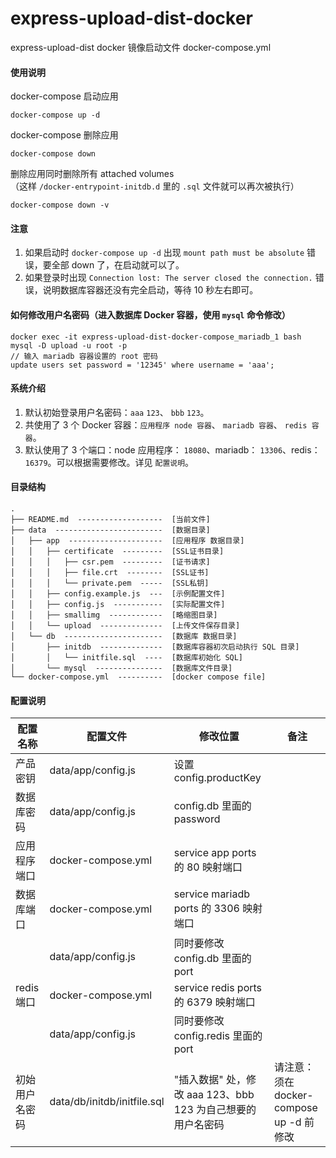 # express-upload-dist-docker

express-upload-dist docker 镜像启动文件 docker-compose.yml 


#### 使用说明
docker-compose 启动应用
```
docker-compose up -d
```

docker-compose 删除应用
```
docker-compose down
```

删除应用同时删除所有 attached volumes  
（这样 `/docker-entrypoint-initdb.d` 里的 `.sql` 文件就可以再次被执行）
``` 
docker-compose down -v
```
#### 注意
1. 如果启动时 `docker-compose up -d` 出现 `mount path must be absolute` 错误，要全部 down 了，在启动就可以了。  
2. 如果登录时出现 `Connection lost: The server closed the connection.` 错误，说明数据库容器还没有完全启动，等待 10 秒左右即可。

#### 如何修改用户名密码（进入数据库 Docker 容器，使用 `mysql` 命令修改）
```
docker exec -it express-upload-dist-docker-compose_mariadb_1 bash
mysql -D upload -u root -p
// 输入 mariadb 容器设置的 root 密码
update users set password = '12345' where username = 'aaa';
```

#### 系统介绍
1. 默认初始登录用户名密码：`aaa` `123`、 `bbb` `123`。
1. 共使用了 3 个 Docker 容器：`应用程序 node 容器`、 `mariadb 容器`、 `redis 容器`。
2. 默认使用了 3 个端口：node 应用程序： `18080`、mariadb： `13306`、redis： `16379`。可以根据需要修改。详见 `配置说明`。
#### 目录结构
```
.
├── README.md  -------------------  [当前文件]
├── data  ------------------------  [数据目录]
│   ├── app  ---------------------  [应用程序 数据目录]
│   │   ├── certificate  ---------  [SSL证书目录]
│   │   │   ├── csr.pem  ---------  [证书请求]
│   │   │   ├── file.crt  --------  [SSL证书]
│   │   │   └── private.pem  -----  [SSL私钥]
│   │   ├── config.example.js  ---  [示例配置文件]
│   │   ├── config.js  -----------  [实际配置文件]
│   │   ├── smallimg  ------------  [略缩图目录]
│   │   └── upload  --------------  [上传文件保存目录]
│   └── db  ----------------------  [数据库 数据目录]
│       ├── initdb  --------------  [数据库容器初次启动执行 SQL 目录]
│       │   └── initfile.sql  ----  [数据库初始化 SQL]
│       └── mysql  ---------------  [数据库文件目录]
└── docker-compose.yml  ----------  [docker compose file]
```

#### 配置说明
|  配置名称   | 配置文件  | 修改位置  | 备注 |
|  ----  | ----  | ----  | ----  |
|  产品密钥  | data/app/config.js  |  设置 config.productKey  |   |
|  数据库密码  | data/app/config.js  |  config.db 里面的 password  |   |
| 应用程序端口  | docker-compose.yml | service app ports 的 80 映射端口 |   |
| 数据库端口  | docker-compose.yml | service mariadb ports 的 3306 映射端口 |   |
|   | data/app/config.js | 同时要修改 config.db 里面的 port |   |
| redis 端口  | docker-compose.yml | service redis ports 的 6379 映射端口 |   |
|   | data/app/config.js | 同时要修改 config.redis 里面的 port |   |
|  初始用户名密码   | data/db/initdb/initfile.sql  | "插入数据" 处，修改 aaa 123、bbb 123 为自己想要的用户名密码  |  请注意：须在 docker-compose up -d 前修改 |


